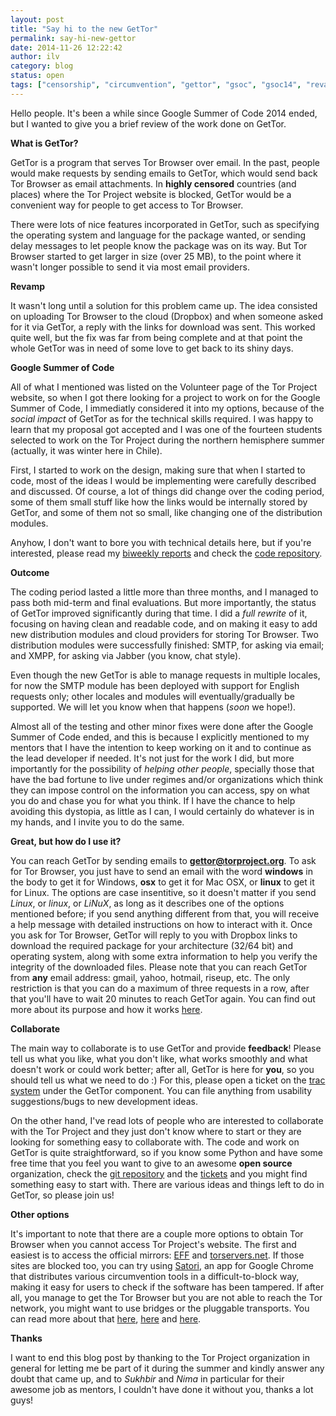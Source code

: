 ```yaml
---
layout: post
title: "Say hi to the new GetTor"
permalink: say-hi-new-gettor
date: 2014-11-26 12:22:42
author: ilv
category: blog
status: open
tags: ["censorship", "circumvention", "gettor", "gsoc", "gsoc14", "revamp", "torbrowser", "torproject websites"]
---
```


Hello people. It's been a while since Google Summer of Code 2014 ended, but I wanted to give you a brief review of the work done on GetTor.  
   
  
 **What is GetTor?**

GetTor is a program that serves Tor Browser over email. In the past, people would make requests by sending emails to GetTor, which would send back Tor Browser as email attachments. In **highly censored** countries (and places) where the Tor Project website is blocked, GetTor would be a convenient way for people to get access to Tor Browser.

There were lots of nice features incorporated in GetTor, such as specifying the operating system and language for the package wanted, or sending delay messages to let people know the package was on its way. But Tor Browser started to get larger in size (over 25 MB), to the point where it wasn't longer possible to send it via most email providers.  
   
  
 **Revamp**

It wasn't long until a solution for this problem came up. The idea consisted on uploading Tor Browser to the cloud (Dropbox) and when someone asked for it via GetTor, a reply with the links for download was sent. This worked quite well, but the fix was far from being complete and at that point the whole GetTor was in need of some love to get back to its shiny days.  
   
  
 **Google Summer of Code**

All of what I mentioned was listed on the Volunteer page of the Tor Project website, so when I got there looking for a project to work on for the Google Summer of Code, I immediatly considered it into my options, because of the *social impact* of GetTor as for the technical skills required. I was happy to learn that my proposal got accepted and I was one of the fourteen students selected to work on the Tor Project during the northern hemisphere summer (actually, it was winter here in Chile).

First, I started to work on the design, making sure that when I started to code, most of the ideas I would be implementing were carefully described and discussed. Of course, a lot of things did change over the coding period, some of them small stuff like how the links would be internally stored by GetTor, and some of them not so small, like changing one of the distribution modules.

Anyhow, I don't want to bore you with technical details here, but if you're interested, please read my [biweekly reports](https://trac.torproject.org/projects/tor/wiki/doc/gsoc) and check the [code repository](https://gitweb.torproject.org/gettor.git/tree/?h=revamp).  
   
  
 **Outcome**

The coding period lasted a little more than three months, and I managed to pass both mid-term and final evaluations. But more importantly, the status of GetTor improved significantly during that time. I did a *full rewrite* of it, focusing on having clean and readable code, and on making it easy to add new distribution modules and cloud providers for storing Tor Browser. Two distribution modules were successfully finished: SMTP, for asking via email; and XMPP, for asking via Jabber (you know, chat style).

Even though the new GetTor is able to manage requests in multiple locales, for now the SMTP module has been deployed with support for English requests only; other locales and modules will eventually/gradually be supported. We will let you know when that happens (*soon* we hope!).

Almost all of the testing and other minor fixes were done after the Google Summer of Code ended, and this is because I explicitly mentioned to my mentors that I have the intention to keep working on it and to continue as the lead developer if needed. It's not just for the work I did, but more importantly for the possibility of *helping other people*, specially those that have the bad fortune to live under regimes and/or organizations which think they can impose control on the information you can access, spy on what you do and chase you for what you think. If I have the chance to help avoiding this dystopia, as little as I can, I would certainly do whatever is in my hands, and I invite you to do the same.  
   
  
 **Great, but how do I use it?**

You can reach GetTor by sending emails to **gettor@torproject.org**. To ask for Tor Browser, you just have to send an email with the word **windows** in the body to get it for Windows, **osx** to get it for Mac OSX, or **linux** to get it for Linux. The options are case insentitive, so it doesn't matter if you send *Linux*, or *linux*, or *LiNuX*, as long as it describes one of the options mentioned before; if you send anything different from that, you will receive a help message with detailed instructions on how to interact with it. Once you ask for Tor Browser, GetTor will reply to you with Dropbox links to download the required package for your architecture (32/64 bit) and operating system, along with some extra information to help you verify the integrity of the downloaded files. Please note that you can reach GetTor from **any** email address: gmail, yahoo, hotmail, riseup, etc. The only restriction is that you can do a maximum of three requests in a row, after that you'll have to wait 20 minutes to reach GetTor again. You can find out more about its purpose and how it works [here](https://www.torproject.org/projects/gettor.html).  
   
  
 **Collaborate**

The main way to collaborate is to use GetTor and provide **feedback**! Please tell us what you like, what you don't like, what works smoothly and what doesn't work or could work better; after all, GetTor is here for **you**, so you should tell us what we need to do :) For this, please open a ticket on the [trac system](https://trac.torproject.org/projects/tor) under the GetTor component. You can file anything from usability suggestions/bugs to new development ideas.

On the other hand, I've read lots of people who are interested to collaborate with the Tor Project and they just don't know where to start or they are looking for something easy to collaborate with. The code and work on GetTor is quite straightforward, so if you know some Python and have some free time that you feel you want to give to an awesome **open source** organization, check the [git repository](https://gitweb.torproject.org/gettor.git/tree/?h=revamp) and the [tickets](https://trac.torproject.org/projects/tor/query?status=accepted&status=assigned&status=needs_information&status=needs_review&status=needs_revision&status=new&status=reopened&component=GetTor&col=id&col=summary&col=component&col=status&col=type&col=priority&col=milestone&order=priority) and you might find something easy to start with. There are various ideas and things left to do in GetTor, so please join us!  
   
  
 **Other options**

It's important to note that there are a couple more options to obtain Tor Browser when you cannot access Tor Project's website. The first and easiest is to access the official mirrors: [EFF](https://tor.eff.org/projects/torbrowser.html.en) and [torservers.net](https://www.torservers.net/mirrors/torproject.org/projects/torbrowser.html.en). If those sites are blocked too, you can try using [Satori](https://github.com/glamrock/satori), an app for Google Chrome that distributes various circumvention tools in a difficult-to-block way, making it easy for users to check if the software has been tampered. If after all, you manage to get the Tor Browser but you are not able to reach the Tor network, you might want to use bridges or the pluggable transports. You can read more about that [here](https://blog.torproject.org/blog/ways-get-tor-browser-bundle), [here](https://bridges.torproject.org/) and [here](https://www.torproject.org/docs/pluggable-transports.html.en).

  
  
 **Thanks**

I want to end this blog post by thanking to the Tor Project organization in general for letting me be part of it during the summer and kindly answer any doubt that came up, and to *Sukhbir* and *Nima* in particular for their awesome job as mentors, I couldn't have done it without you, thanks a lot guys!  
   

